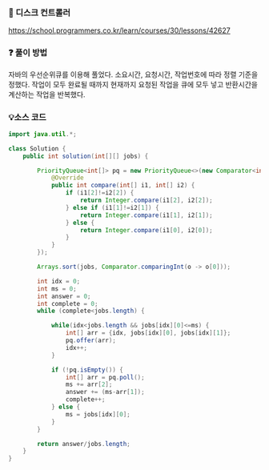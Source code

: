 ### 🔗 디스크 컨트롤러
https://school.programmers.co.kr/learn/courses/30/lessons/42627

### ❓ 풀이 방법
자바의 우선순위큐를 이용해 풀었다.
소요시간, 요청시간, 작업번호에 따라 정렬 기준을 정했다.
작업이 모두 완료될 때까지 현재까지 요청된 작업을 큐에 모두 넣고 반환시간을 계산하는 작업을 반복했다.

### 💡소스 코드
```java
import java.util.*;

class Solution {
    public int solution(int[][] jobs) {

        PriorityQueue<int[]> pq = new PriorityQueue<>(new Comparator<int[]>() {
            @Override
            public int compare(int[] i1, int[] i2) {
                if (i1[2]!=i2[2]) {
                    return Integer.compare(i1[2], i2[2]);
                } else if (i1[1]!=i2[1]) {
                    return Integer.compare(i1[1], i2[1]);
                } else {
                    return Integer.compare(i1[0], i2[0]);
                }
            }
        });

        Arrays.sort(jobs, Comparator.comparingInt(o -> o[0]));

        int idx = 0;
        int ms = 0;
        int answer = 0;
        int complete = 0;
        while (complete<jobs.length) {

            while(idx<jobs.length && jobs[idx][0]<=ms) {
                int[] arr = {idx, jobs[idx][0], jobs[idx][1]};
                pq.offer(arr);
                idx++;
            }

            if (!pq.isEmpty()) {
                int[] arr = pq.poll();
                ms += arr[2];
                answer += (ms-arr[1]);
                complete++;
            } else {
                ms = jobs[idx][0];
            }
        }

        return answer/jobs.length;
    }
}
```